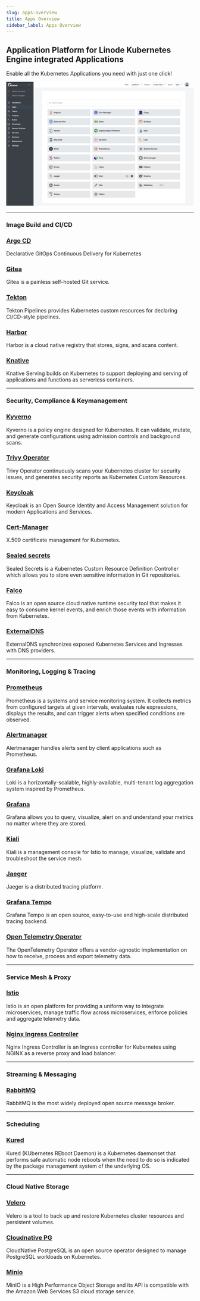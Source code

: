 ```yaml
---
slug: apps-overview
title: Apps Overview
sidebar_label: Apps Overview
---
```


## Application Platform for Linode Kubernetes Engine integrated Applications

Enable all the Kubernetes Applications you need with just one click!


![integrated-apps](../img/integrated-apps.png)

---
### Image Build and CI/CD

### [Argo CD](argocd.md)
Declarative GitOps Continuous Delivery for Kubernetes

### [Gitea](gitea.md)
Gitea is a painless self-hosted Git service.

### [Tekton](tekton.md)
Tekton Pipelines provides Kubernetes custom resources for declaring CI/CD-style pipelines.

### [Harbor](harbor.md)
Harbor is a cloud native registry that stores, signs, and scans content.

### [Knative](knative.md)
Knative Serving builds on Kubernetes to support deploying and serving of applications and functions as serverless containers.

---

### Security, Compliance & Keymanagement

### [Kyverno](kyverno.md)
Kyverno is a policy engine designed for Kubernetes. It can validate, mutate, and generate configurations using admission controls and background scans.

### [Trivy Operator](trivy.md)
Trivy Operator continuously scans your Kubernetes cluster for security issues, and generates security reports as Kubernetes Custom Resources.

### [Keycloak](keycloak.md)
Keycloak is an Open Source Identity and Access Management solution for modern Applications and Services.

### [Cert-Manager](certmanager.md)
X.509 certificate management for Kubernetes.

### [Sealed secrets](sealedsecrets.md)
Sealed Secrets is a Kubernetes Custom Resource Definition Controller which allows you to store even sensitive information in Git repositories.

### [Falco](falco.md)
Falco is an open source cloud native runtime security tool that makes it easy to consume kernel events, and enrich those events with information from Kubernetes.

### [ExternalDNS](external-dns)
ExternalDNS synchronizes exposed Kubernetes Services and Ingresses with DNS providers.

---

### Monitoring, Logging & Tracing

### [Prometheus](prometheus.md)
Prometheus is a systems and service monitoring system. It collects metrics from configured targets at given intervals, evaluates rule expressions, displays the results, and can trigger alerts when specified conditions are observed.

### [Alertmanager](alertmanager.md)
Alertmanager handles alerts sent by client applications such as Prometheus.

### [Grafana Loki](loki.md)
Loki is a horizontally-scalable, highly-available, multi-tenant log aggregation system inspired by Prometheus.

### [Grafana](grafana.md)
Grafana allows you to query, visualize, alert on and understand your metrics no matter where they are stored.

### [Kiali](kiali.md)
Kiali is a management console for Istio to manage, visualize, validate and troubleshoot the service mesh.

### [Jaeger](jaeger.md)
Jaeger is a distributed tracing platform.

### [Grafana Tempo](tempo.md)
Grafana Tempo is an open source, easy-to-use and high-scale distributed tracing backend.

### [Open Telemetry Operator](otel.md)
The OpenTelemetry Operator offers a vendor-agnostic implementation on how to receive, process and export telemetry data.

---

### Service Mesh & Proxy

### [Istio](istio.md)
Istio is an open platform for providing a uniform way to integrate microservices, manage traffic flow across microservices, enforce policies and aggregate telemetry data.

### [Nginx Ingress Controller](ingress-nginx.md)
Nginx Ingress Controller is an Ingress controller for Kubernetes using NGINX as a reverse proxy and load balancer.

---

### Streaming & Messaging

### [RabbitMQ](rabbitmq.md)
RabbitMQ is the most widely deployed open source message broker.

---

### Scheduling

### [Kured](kured.md)
Kured (KUbernetes REboot Daemon) is a Kubernetes daemonset that performs safe automatic node reboots when the need to do so is indicated by the package management system of the underlying OS.

---

### Cloud Native Storage

### [Velero](velero.md)
Velero is a tool to back up and restore Kubernetes cluster resources and persistent volumes.

### [Cloudnative PG](cloudnativepg.md)
CloudNative PostgreSQL is an open source operator designed to manage PostgreSQL workloads on Kubernetes.

### [Minio](minio.md)
MinIO is a High Performance Object Storage and its API is compatible with the Amazon Web Services S3 cloud storage service.

